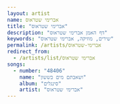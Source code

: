 ```yaml
---
layout: artist
name: אברימי שטראוס
title: "אברימי שטראוס"
description: "דף האמן אברימי שטראוס"
keywords: "שירים, מוזיקה, אברימי שטראוס"
permalink: /artists/אברימי-שטראוס
redirect_from:
  - /artists/list/אברימי שטראוס
songs:
  - number: "48406"
    name: "ושאבתם מים בששון"
    album: "סינגלים"
    artist: "אברימי שטראוס"
---
```

